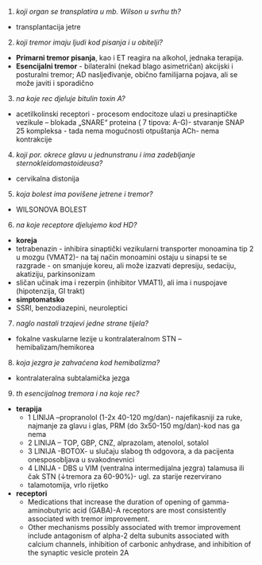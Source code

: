 1. _koji organ se transplatira u mb. Wilson u svrhu th?_
 - transplantacija jetre
2. _koji tremor imaju ljudi kod pisanja i u obitelji?_
  - **Primarni tremor pisanja**, kao i ET reagira na alkohol, jednaka terapija.
  - **Esencijalni tremor** - bilateralni (nekad blago asimetričan) akcijski i posturalni tremor; AD nasljeđivanje, obično familijarna pojava, ali se može javiti i sporadično
3. _na koje rec djeluje bitulin toxin A?_
  - acetilkolinski receptori - procesom endocitoze ulazi u presinaptičke vezikule – blokada „SNARE“ proteina ( 7 tipova: A-G)- stvaranje SNAP 25 kompleksa - tada nema mogućnosti otpuštanja ACh- nema kontrakcije
4. _koji por. okrece glavu u jednunstranu i ima zadebljanje sternokleidomastoideusa?_
  - cervikalna distonija
5. _koja bolest ima povišene jetrene i tremor?_
  - WILSONOVA BOLEST
6. _na koje receptore djelujemo kod HD?_
 - **koreja**
  - tetrabenazin - inhibira sinaptički vezikularni transporter monoamina tip 2 u mozgu (VMAT2)- na taj način monoamini ostaju u sinapsi te se razgrade - on smanjuje koreu, ali može izazvati depresiju, sedaciju, akatiziju, parkinsonizam
  - sličan učinak ima i rezerpin (inhibitor VMAT1), ali ima i nuspojave (hipotenzija, GI trakt)
 - **simptomatsko**
  - SSRI, benzodiazepini, neuroleptici
7. _naglo nastali trzajevi jedne strane tijela?_
  - fokalne vaskularne lezije u kontralateralnom STN – hemibalizam/hemikorea
8. _koja jezgra je zahvaćena kod hemibalizma?_
  - kontralateralna subtalamička jezga
9. _th esencijalnog tremora i na koje rec?_
  - **terapija**
    - 1 LINIJA –propranolol (1-2x 40-120 mg/dan)- najefikasniji za ruke, najmanje za glavu i glas, PRM (do 3x50-150 mg/dan)-kod nas ga nema
    - 2 LINIJA – TOP, GBP, CNZ, alprazolam, atenolol, sotalol
    - 3 LINIJA -BOTOX- u slučaju slabog th odgovora, a da pacijenta onesposobljava u svakodnevnici
    - 4 LINIJA - DBS u VIM (ventralna intermedijalna jezgra) talamusa ili čak STN (↓tremora za 60-90%)- ugl. za starije rezervirano
    - talamotomija, vrlo rijetko
  - **receptori**
    - Medications that increase the duration of opening of gamma-aminobutyric acid (GABA)-A receptors are most consistently associated with tremor improvement.
    - Other mechanisms possibly associated with tremor improvement include antagonism of alpha-2 delta subunits associated with calcium channels, inhibition of carbonic anhydrase, and inhibition of the synaptic vesicle protein 2A
